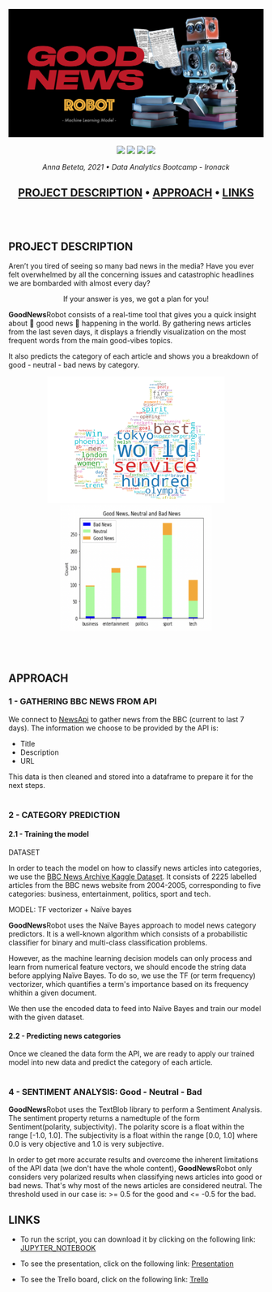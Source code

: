 ![Good_news_robot](https://github.com/Annbeele/IRONHACK_FINAL_PROJECT/blob/main/FINAL%20PROJECT%20-%20Good%20News%20Robot/images/Robot-title-github.png)

<p align="center">
 <img src="https://img.shields.io/badge/python-v3.8%2B-blue">
 <img src="https://img.shields.io/badge/-Naive%20Bayes-yellowgreen">
 <img src="https://img.shields.io/badge/-NLP-red">
 <img src="https://img.shields.io/badge/-TF%20Vectorizer-ff69b4">
</p>

<p align = "center">
 <i> Anna Beteta, 2021 •
  Data Analytics Bootcamp - Ironack
 </i>
</p>



<h2 align="center"> 
  <a href="#project-description">PROJECT DESCRIPTION</a> •
  <a href="#approach">APPROACH</a> •
  <a href="#links">LINKS</a> 
</h2>

<br/><br/>

## PROJECT DESCRIPTION
Aren’t you tired of seeing so many bad news in the media?
Have you ever felt overwhelmed by all the concerning issues and catastrophic headlines we are bombarded with almost every day?

<p align = "center"> If your answer is yes, we got a plan for you! <p/>

**GoodNews**Robot consists of a real-time tool that gives you a quick insight about 🌈 good news 🌈 happening in the world. By gathering news articles from the last seven days, it displays a friendly visualization on the most frequent words from the main good-vibes topics.

It also predicts the category of each article and shows you a breakdown of good - neutral - bad news by category.

<p align="center">
<img src="https://github.com/Annbeele/IRONHACK_FINAL_PROJECT/blob/main/FINAL%20PROJECT%20-%20Good%20News%20Robot/images/WordCloud_today.png" alt="Wordcloud" width="350" height="250" class="center">

<img src="https://github.com/Annbeele/IRONHACK_FINAL_PROJECT/blob/main/FINAL%20PROJECT%20-%20Good%20News%20Robot/images/stacked_bar.png" alt="StackedBar" width="300" height="250" class="center">

 </p>
 
<br/><br/>

## APPROACH


### 1 - GATHERING BBC NEWS FROM API

We connect to [NewsApi](https://newsapi.org/) to gather news from the BBC (current to last 7 days). The information we choose to be provided by the API is:
- Title
- Description
- URL

This data is then cleaned and stored into a dataframe to prepare it for the next steps.
<br/><br/>

### 2 - CATEGORY PREDICTION
#### 2.1 - Training the model

<p>
 DATASET

In order to teach the model on how to classify news articles into categories, we use the <a href="https://www.kaggle.com/hgultekin/bbcnewsarchive">BBC News Archive Kaggle Dataset</a>. It consists of 2225 labelled articles from the BBC news website from 2004-2005, corresponding to five categories: business, entertainment, politics, sport and tech.
</p> 
 
<p> 
 MODEL: TF vectorizer + Naïve bayes

**GoodNews**Robot uses the Naïve Bayes approach to model news category predictors. It is a well-known algorithm which consists of a probabilistic classifier for binary and multi-class classification problems.

However, as the machine learning decision models can only process and learn from numerical feature vectors, we should encode the string data before applying Naïve Bayes. To do so, we use the TF (or term frequency) vectorizer, which quantifies a term's importance based on its frequency whithin a given document.


We then use the encoded data to feed into Naïve Bayes and train our model with the given dataset.
</p>

#### 2.2 - Predicting news categories
Once we cleaned the data form the API, we are ready to apply our trained model into new data and predict the category of each article.
<br/><br/>

### 4 - SENTIMENT ANALYSIS: Good - Neutral - Bad

**GoodNews**Robot uses the TextBlob library to perform a Sentiment Analysis. The sentiment property returns a namedtuple of the form Sentiment(polarity, subjectivity). The polarity score is a float within the range [-1.0, 1.0]. The subjectivity is a float within the range [0.0, 1.0] where 0.0 is very objective and 1.0 is very subjective.

In order to get more accurate results and overcome the inherent limitations of the API data (we don't have the whole content), **GoodNews**Robot only considers very polarized results when classifying news articles into good or bad news. That's why most of the news articles are considered neutral. The threshold used in our case is: >= 0.5 for the good and <= -0.5 for the bad.


## LINKS
- To run the script, you can download it by clicking on the following link:
[JUPYTER_NOTEBOOK](https://github.com/Annbeele/IRONHACK_FINAL_PROJECT/blob/main/FINAL%20PROJECT%20-%20Good%20News%20Robot/Good%20News%20Robot.ipynb)

- To see the presentation, click on the following link:
[Presentation](https://github.com/Annbeele/IRONHACK_FINAL_PROJECT/blob/main/FINAL%20PROJECT%20-%20Good%20News%20Robot/Good_News_Robot_Presentation.key)

- To see the Trello board, click on the following link:
[Trello](https://trello.com/b/wglu7YPy/good-news-robot)

<br/><br/>

